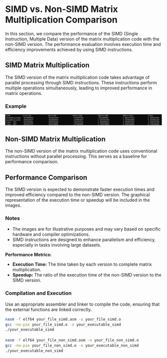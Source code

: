 # SIMD vs. Non-SIMD Matrix Multiplication Comparison

In this section, we compare the performance of the SIMD (Single Instruction, Multiple Data) version of the matrix multiplication code with the non-SIMD version. The performance evaluation involves execution time and efficiency improvements achieved by using SIMD instructions.

## SIMD Matrix Multiplication
The SIMD version of the matrix multiplication code takes advantage of parallel processing through SIMD instructions. These instructions perform multiple operations simultaneously, leading to improved performance in matrix operations.

### Example
![SIMD Matrix Multiplication](https://github.com/MoeeinAali/CSML-Project/blob/main/%D8%B6%D8%B1%D8%A8%20%D9%85%D8%A7%D8%AA%D8%B1%DB%8C%D8%B3/%D9%85%D9%82%D8%A7%DB%8C%D8%B3%D9%87%20%DA%A9%D8%AF%20%D9%87%D8%A7%20.jpg)

## Non-SIMD Matrix Multiplication
The non-SIMD version of the matrix multiplication code uses conventional instructions without parallel processing. This serves as a baseline for performance comparison.


## Performance Comparison
The SIMD version is expected to demonstrate faster execution times and improved efficiency compared to the non-SIMD version. The graphical representation of the execution time or speedup will be included in the images.

### Notes
- The images are for illustrative purposes and may vary based on specific hardware and compiler optimizations.
- SIMD instructions are designed to enhance parallelism and efficiency, especially in tasks involving large datasets.

**Performance Metrics:**
- **Execution Time:** The time taken by each version to complete matrix multiplication.
- **Speedup:** The ratio of the execution time of the non-SIMD version to the SIMD version.

### Compilation and Execution
Use an appropriate assembler and linker to compile the code, ensuring that the external functions are linked correctly.

```bash
nasm -f elf64 your_file_simd.asm -o your_file_simd.o
gcc -no-pie your_file_simd.o -o your_executable_simd
./your_executable_simd

nasm -f elf64 your_file_non_simd.asm -o your_file_non_simd.o
gcc -no-pie your_file_non_simd.o -o your_executable_non_simd
./your_executable_non_simd
